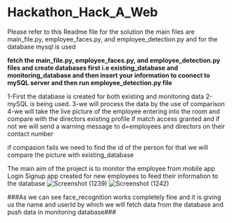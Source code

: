 # Hackathon_Hack_A_Web

Please refer to this Readme file
for the solution the main files are main_file.py, employee_faces.py, and employee_detection.py
and for the database mysql is used

**fetch the main_file.py, employee_faces.py, and employee_detection.py files and create databases first
i.e existing_database and monitoring_database and then insert your information to coonect to mySQL server
and then run employee_detection.py file**

1-First the database is created for both existing and monitoring data
2-mySQL is being used.
3-we will process the data by the use of comparison
4-we will take the live picture of the employee entering into the room and
  compare with the directors existing profile if match access granted and if not 
  we will send a warning message to d=employees and directors on their contact number
  
  if compasion fails we need to find the id of the person for that we will compare the 
  picture with existing_database

The main aim of the project is to monitor the employee from mobile app
Login Signup app created for new employees to feed their information
to the database
![Screenshot (1239)](https://user-images.githubusercontent.com/93148465/153740138-801bac99-9e72-4765-bb83-bc9c59eadae4.png)
![Screenshot (1242)](https://user-images.githubusercontent.com/93148465/153740142-d8249f62-4f42-4892-9967-6a82d9e032a6.png)

###As we can see face_recognition works completely fine and it is giving us the name and userId
   by which we will fetch data from the database and push data in monitoring database###
